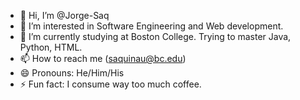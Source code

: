 - 👋 Hi, I’m @Jorge-Saq
- 👀 I’m interested in Software Engineering and Web development.
- 🌱 I’m currently studying at Boston College. Trying to master Java, Python, HTML.
- 📫 How to reach me (saquinau@bc.edu)
- 😄 Pronouns: He/Him/His
- ⚡ Fun fact: I consume way too much coffee.
